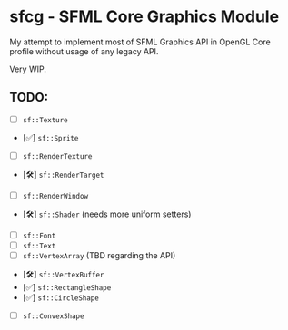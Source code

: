 # sfcg - SFML Core Graphics Module

My attempt to implement most of SFML Graphics API in OpenGL Core profile without usage of any legacy API.

Very WIP.

## TODO:

- [ ] `sf::Texture`
- [✅] `sf::Sprite`
- [ ] `sf::RenderTexture`
- [🛠] `sf::RenderTarget`
- [ ] `sf::RenderWindow`
- [🛠] `sf::Shader` (needs more uniform setters)
- [ ] `sf::Font`
- [ ] `sf::Text`
- [ ] `sf::VertexArray` (TBD regarding the API)
- [🛠] `sf::VertexBuffer`
- [✅] `sf::RectangleShape`
- [✅] `sf::CircleShape`
- [ ] `sf::ConvexShape`

